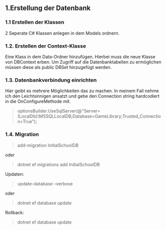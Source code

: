 ﻿## 1.Erstellung der Datenbank
### 1.1 Erstellen der Klassen
2 Seperate C# Klassen anlegen in dem Models ordnern.

### 1.2. Erstellen der Context-Klasse

Eine Klass in dem Data-Ordner hinzufügen. Hierbei muss die neue Klasse von DBContext erben.
Um Zugriff auf die Datenbanktabellen zu ermöglichen müssen diese als public DBSet hinzugefügt werden.

### 1.3. Datenbankverbindung einrichten

Hier geibt es mehrere Möglichkeiten das zu machen. In meinem Fall nehme ich den Leichtsinnigen ansatzt und gebe den Connection string hardcodiert in die OnConfigureMethode mit.

>  optionsBuilder.UseSqlServer(@"Server=(LocalDb)\MSSQLLocalDB;Database=GameLibrary;Trusted_Connection=True");

### 1.4. Migration

> add-migration InitialSchoolDB

oder

> dotnet ef migrations add InitialSchoolDB


Updaten:
> update-database –verbose

oder

> dotnet ef database update

Rollback:

> dotnet ef database update <previous-migration-name>
